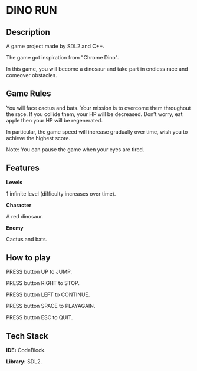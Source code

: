 
# DINO RUN


## Description

A game project made by SDL2 and C++.

The game got inspiration from "Chrome Dino".

In this game, you will become a dinosaur and take part in endless race and comeover obstacles.
## Game Rules

You will face cactus and bats. Your mission is to overcome them throughout the race. If you collide them, your HP will be decreased. Don’t worry, eat apple then your HP will be regenerated.

In particular, the game speed will increase gradually over time, wish you to achieve the highest score.

Note: You can pause the game when your eyes are tired.
## Features

**Levels**

1 infinite level (difficulty increases over time).

**Character**

A red dinosaur.

**Enemy**

Cactus and bats.
## How to play

PRESS button UP to JUMP. 

PRESS button RIGHT to STOP.

PRESS button LEFT to CONTINUE.

PRESS button SPACE to PLAYAGAIN.

PRESS button ESC to QUIT.
## Tech Stack

**IDE:** CodeBlock.

**Library:** SDL2. 

